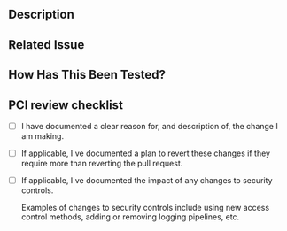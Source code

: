## Description

<!-- Provide a summary of what the PR does and why it is being submitted. -->

## Related Issue

<!-- If this PR is linked to any issue, provide the issue number or description here. Any related JIRA tickets can also be added here. -->

## How Has This Been Tested?

<!-- Describe how the changes have been tested. Provide test instructions or details. -->

## PCI review checklist

<!-- heimdall_github_prtemplate:grc-pci_dss-2024-01-05 -->

- [ ] I have documented a clear reason for, and description of, the change I am making.

- [ ] If applicable, I've documented a plan to revert these changes if they require more than reverting the pull request.

- [ ] If applicable, I've documented the impact of any changes to security controls.

  Examples of changes to security controls include using new access control methods, adding or removing logging pipelines, etc.
